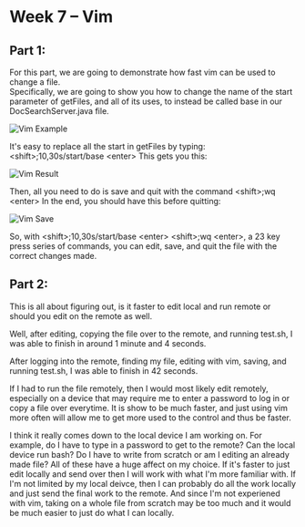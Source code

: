# Week 7 – Vim

## Part 1: 

For this part, we are going to demonstrate how fast vim can be used to change a file. <br>
Specifically, we are going to show you how to change the name of the start parameter of getFiles, and all of its uses, to instead be called base in our DocSearchServer.java file. 

![Vim Example](/cse15l-lab-reports/labs/images/lab-5/VimExample.png)

It's easy to replace all the start in getFiles by typing: \<shift\>;10,30s/start/base \<enter\>
This gets you this: 

![Vim Result](/cse15l-lab-reports/labs/images/lab-5/VimResult.png)

Then, all you need to do is save and quit with the command \<shift\>;wq \<enter\>
In the end, you should have this before quitting:

![Vim Save](/cse15l-lab-reports/labs/images/lab-5/VimSave.png)

So, with \<shift\>;10,30s/start/base \<enter\> \<shift\>;wq \<enter\>, a 23 key press series of commands, you can edit, save, and quit the file with the correct changes made. 

## Part 2: 

This is all about figuring out, is it faster to edit local and run remote or should you edit on the remote as well.

Well, after editing, copying the file over to the remote, and running test.sh, I was able to finish in around 1 minute and 4 seconds.

After logging into the remote, finding my file, editing with vim, saving, and running test.sh, I was able to finish in 42 seconds. 

If I had to run the file remotely, then I would most likely edit remotely, especially on a device that may require me to enter a password to log in or copy a file over everytime. It is show to be much faster, and just using vim more often will allow me to get more used to the control and thus be faster.

I think it really comes down to the local device I am working on. For example, do I have to type in a password to get to the remote? Can the local device run bash? Do I have to write from scratch or am I editing an already made file? All of these have a huge affect on my choice. If it's faster to just edit locally and send over then I will work with what I'm more familiar with. If I'm not limited by my local deivce, then I can probably do all the work locally and just send the final work to the remote. And since I'm not experiened with vim, taking on a whole file from scratch may be too much and it would be much easier to just do what I can locally.